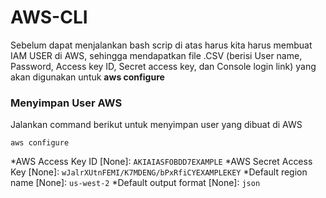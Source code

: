 # AWS-CLI

Sebelum dapat menjalankan bash scrip di atas harus kita harus membuat IAM USER di AWS, sehingga mendapatkan file .CSV (berisi User name, Password,	Access key ID,	Secret access key, dan	Console login link) yang akan digunakan untuk **aws configure** 

### Menyimpan User AWS

Jalankan command berikut untuk menyimpan user yang dibuat di AWS

```
aws configure
```
*AWS Access Key ID [None]: `AKIAIASFOBDD7EXAMPLE`
*AWS Secret Access Key [None]: `wJalrXUtnFEMI/K7MDENG/bPxRfiCYEXAMPLEKEY`
*Default region name [None]: `us-west-2`
*Default output format [None]: `json`
